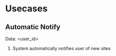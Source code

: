 Usecases
========

Automatic Notify
----------------
Data: <user_id>

1. System automatically notifies user of new sites
